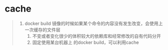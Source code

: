 # cache

> 1. docker build 镜像的时候如果某个命令的内容没有发生改变，会使用上一次缓存的文件层
>    1. 不变或者变化很少的体积较大的依赖库和经常修改的自有代码分开
>    2. 固定使用某台机器上 的docker build，可以利用cache



